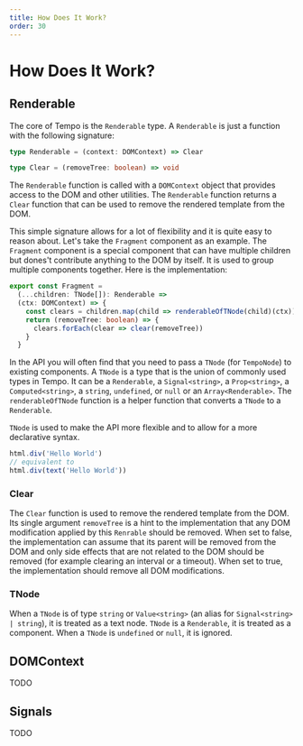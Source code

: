 ```yaml
---
title: How Does It Work?
order: 30
---
```

# How Does It Work?

## Renderable

The core of Tempo is the `Renderable` type. A `Renderable` is just a function with the following signature:

```ts
type Renderable = (context: DOMContext) => Clear

type Clear = (removeTree: boolean) => void
```

The `Renderable` function is called with a `DOMContext` object that provides access to the DOM and other utilities. The `Renderable` function returns a `Clear` function that can be used to remove the rendered template from the DOM.

This simple signature allows for a lot of flexibility and it is quite easy to reason about. Let's take the `Fragment` component as an example. The `Fragment` component is a special component that can have multiple children but dones't contribute anything to the DOM by itself. It is used to group multiple components together. Here is the implementation:

```ts
export const Fragment =
  (...children: TNode[]): Renderable =>
  (ctx: DOMContext) => {
    const clears = children.map(child => renderableOfTNode(child)(ctx))
    return (removeTree: boolean) => {
      clears.forEach(clear => clear(removeTree))
    }
  }
```

In the API you will often find that you need to pass a `TNode` (for `TempoNode`) to existing components. A `TNode` is a type that is the union of commonly used types in Tempo. It can be a `Renderable`, a `Signal<string>`, a `Prop<string>`, a `Computed<string>`, a `string`, `undefined`, or `null` or an `Array<Renderable>`. The `renderableOfTNode` function is a helper function that converts a `TNode` to a `Renderable`.

`TNode` is used to make the API more flexible and to allow for a more declarative syntax.

```ts
html.div('Hello World')
// equivalent to
html.div(text('Hello World'))
```

### Clear

The `Clear` function is used to remove the rendered template from the DOM. Its single argument `removeTree` is a hint to the implementation that any DOM modification applied by this `Renrable` should be removed. When set to false, the implementation can assume that its parent will be removed from the DOM and only side effects that are not related to the DOM should be removed (for example clearing an interval or a timeout). When set to true, the implementation should remove all DOM modifications.

### TNode

When a `TNode` is of type `string` or `Value<string>` (an alias for `Signal<string> | string`), it is treated as a text node. `TNode` is a `Renderable`, it is treated as a component. When a `TNode` is `undefined` or `null`, it is ignored.

## DOMContext

TODO

## Signals

TODO
